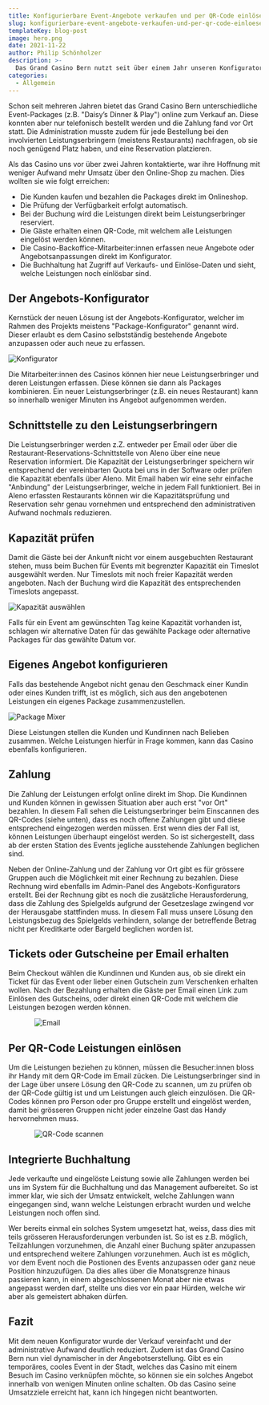 ```yaml
---
title: Konfigurierbare Event-Angebote verkaufen und per QR-Code einlösen
slug: konfigurierbare-event-angebote-verkaufen-und-per-qr-code-einloesen
templateKey: blog-post
image: hero.png
date: 2021-11-22
author: Philip Schönholzer
description: >-
  Das Grand Casino Bern nutzt seit über einem Jahr unseren Konfigurator, um Event-Packages online anzubieten und per QR-Code einzulösen. Da dies eine spannende Lösung ist, wollen wir diese her etwas genauer vorstellen.
categories:
  - Allgemein
---
```


Schon seit mehreren Jahren bietet das Grand Casino Bern unterschiedliche Event-Packages (z.B. "Daisy’s Dinner & Play") online zum Verkauf an. Diese konnten aber nur telefonisch bestellt werden und die Zahlung fand vor Ort statt. Die Administration musste zudem für jede Bestellung bei den involvierten Leistungserbringern (meistens Restaurants) nachfragen, ob sie noch genügend Platz haben, und eine Reservation platzieren.

Als das Casino uns vor über zwei Jahren kontaktierte, war ihre Hoffnung mit weniger Aufwand mehr Umsatz über den Online-Shop zu machen. Dies wollten sie wie folgt erreichen:

- Die Kunden kaufen und bezahlen die Packages direkt im Onlineshop.
- Die Prüfung der Verfügbarkeit erfolgt automatisch.
- Bei der Buchung wird die Leistungen direkt beim Leistungserbringer reserviert.
- Die Gäste erhalten einen QR-Code, mit welchem alle Leistungen eingelöst werden können.
- Die Casino-Backoffice-Mitarbeiter:innen erfassen neue Angebote oder Angebotsanpassungen direkt im Konfigurator.
- Die Buchhaltung hat Zugriff auf Verkaufs- und Einlöse-Daten und sieht, welche Leistungen noch einlösbar sind.

## Der Angebots-Konfigurator

Kernstück der neuen Lösung ist der Angebots-Konfigurator, welcher im Rahmen des Projekts meistens "Package-Konfigurator" genannt wird. Dieser erlaubt es dem Casino selbstständig bestehende Angebote anzupassen oder auch neue zu erfassen.

![Konfigurator](./konfigurator.png)

Die Mitarbeiter:innen des Casinos können hier neue Leistungserbringer und deren Leistungen erfassen. Diese können sie dann als Packages kombinieren. Ein neuer Leistungserbringer (z.B. ein neues Restaurant) kann so innerhalb weniger Minuten ins Angebot aufgenommen werden.

## Schnittstelle zu den Leistungserbringern

Die Leistungserbringer werden z.Z. entweder per Email oder über die Restaurant-Reservations-Schnittstelle von Aleno über eine neue Reservation informiert. Die Kapazität der Leistungserbringer speichern wir entsprechend der vereinbarten Quota bei uns in der Software oder prüfen die Kapazität ebenfalls über Aleno. Mit Email haben wir eine sehr einfache "Anbindung" der Leistungserbringer, welche in jedem Fall funktioniert. Bei in Aleno erfassten Restaurants können wir die Kapazitätsprüfung und Reservation sehr genau vornehmen und entsprechend den administrativen Aufwand nochmals reduzieren.

## Kapazität prüfen

Damit die Gäste bei der Ankunft nicht vor einem ausgebuchten Restaurant stehen, muss beim Buchen für Events mit begrenzter Kapazität ein Timeslot ausgewählt werden. Nur Timeslots mit noch freier Kapazität werden angeboten. Nach der Buchung wird die Kapazität des entsprechenden Timeslots angepasst.

![Kapazität auswählen](./kapazitaet.png)

Falls für ein Event am gewünschten Tag keine Kapazität vorhanden ist, schlagen wir alternative Daten für das gewählte Package oder alternative Packages für das gewählte Datum vor.

## Eigenes Angebot konfigurieren

Falls das bestehende Angebot nicht genau den Geschmack einer Kundin oder eines Kunden trifft, ist es möglich, sich aus den angebotenen Leistungen ein eigenes Package zusammenzustellen.

![Package Mixer](./package-mixer.png)

Diese Leistungen stellen die Kunden und Kundinnen nach Belieben zusammen. Welche Leistungen hierfür in Frage kommen, kann das Casino ebenfalls konfigurieren.

## Zahlung

Die Zahlung der Leistungen erfolgt online direkt im Shop. Die Kundinnen und Kunden können in gewissen Situation aber auch erst "vor Ort" bezahlen. In diesem Fall sehen die Leistungserbringer beim Einscannen des QR-Codes (siehe unten), dass es noch offene Zahlungen gibt und diese entsprechend eingezogen werden müssen. Erst wenn dies der Fall ist, können Leistungen überhaupt eingelöst werden. So ist sichergestellt, dass ab der ersten Station des Events jegliche ausstehende Zahlungen beglichen sind.

Neben der Online-Zahlung und der Zahlung vor Ort gibt es für grössere Gruppen auch die Möglichkeit mit einer Rechnung zu bezahlen. Diese Rechnung wird ebenfalls im Admin-Panel des Angebots-Konfigurators erstellt. Bei der Rechnung gibt es noch die zusätzliche Herausforderung, dass die Zahlung des Spielgelds aufgrund der Gesetzeslage zwingend vor der Herausgabe stattfinden muss. In diesem Fall muss unsere Lösung den Leistungsbezug des Spielgelds verhindern, solange der betreffende Betrag nicht per Kreditkarte oder Bargeld beglichen worden ist.

## Tickets oder Gutscheine per Email erhalten

Beim Checkout wählen die Kundinnen und Kunden aus, ob sie direkt ein Ticket für das Event oder lieber einen Gutschein zum Verschenken erhalten wollen. Nach der Bezahlung erhalten die Gäste per Email einen Link zum Einlösen des Gutscheins, oder direkt einen QR-Code mit welchem die Leistungen bezogen werden können.

<div style="max-width: 400px; margin-left: auto; margin-right: auto">

![Email](email.png)

</div>

## Per QR-Code Leistungen einlösen

Um die Leistungen beziehen zu können, müssen die Besucher:innen bloss ihr Handy mit dem QR-Code im Email zücken. Die Leistungserbringer sind in der Lage über unsere Lösung den QR-Code zu scannen, um zu prüfen ob der QR-Code gültig ist und um Leistungen auch gleich einzulösen. Die QR-Codes können pro Person oder pro Gruppe erstellt und eingelöst werden, damit bei grösseren Gruppen nicht jeder einzelne Gast das Handy hervornehmen muss.

<div style="max-width: 400px; margin-left: auto; margin-right: auto">

![QR-Code scannen](scanner.png)

</div>

## Integrierte Buchhaltung

Jede verkaufte und eingelöste Leistung sowie alle Zahlungen werden bei uns im System für die Buchhaltung und das Management aufbereitet. So ist immer klar, wie sich der Umsatz entwickelt, welche Zahlungen wann eingegangen sind, wann welche Leistungen erbracht wurden und welche Leistungen noch offen sind.

Wer bereits einmal ein solches System umgesetzt hat, weiss, dass dies mit teils grösseren Herausforderungen verbunden ist. So ist es z.B. möglich, Teilzahlungen vorzunehmen, die Anzahl einer Buchung später anzupassen und entsprechend weitere Zahlungen vorzunehmen. Auch ist es möglich, vor dem Event noch die Postionen des Events anzupassen oder ganz neue Position hinzuzufügen. Da dies alles über die Monatsgrenze hinaus passieren kann, in einem abgeschlossenen Monat aber nie etwas angepasst werden darf, stellte uns dies vor ein paar Hürden, welche wir aber als gemeistert abhaken dürfen.

## Fazit

Mit dem neuen Konfigurator wurde der Verkauf vereinfacht und der administrative Aufwand deutlich reduziert. Zudem ist das Grand Casino Bern nun viel dynamischer in der Angebotserstellung. Gibt es ein temporäres, cooles Event in der Stadt, welches das Casino mit einem Besuch im Casino verknüpfen möchte, so können sie ein solches Angebot innerhalb von wenigen Minuten online schalten. Ob das Casino seine Umsatzziele erreicht hat, kann ich hingegen nicht beantworten.
